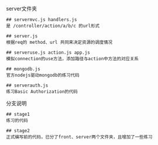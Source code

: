 server文件夹

	## servermvc.js handlers.js
	是 /controller/action/a/b/c 的url形式

	## server.js
	根据req的 method、url 共同来决定资源的调度情况

	## serveruse.js action.js app.js
	模拟connection的use方法，添加路径与action中方法的对应关系

	## mongodb.js 
	官方nodejs驱动mongodb的练习代码

	## serverauth.js
	练习Basic Authorization的代码

分支说明
	
	## stage1 
	练习的代码

	## stage2
	正式编写前的代码，已分了front、server两个文件夹，且增加了一些练习